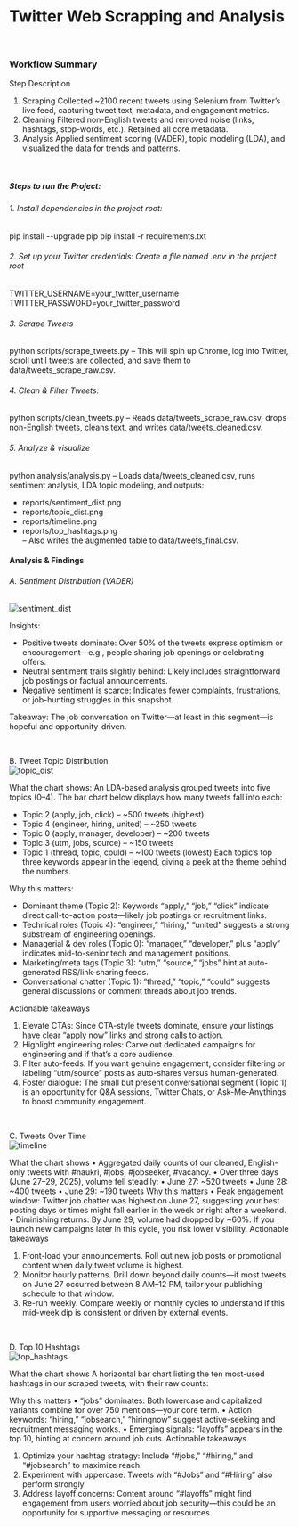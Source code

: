 # Twitter Web Scrapping and Analysis

 <br>
 
### Workflow Summary
Step	Description
1. Scraping	Collected ~2100 recent tweets using Selenium from Twitter’s live feed, capturing tweet text, metadata, and engagement metrics.
2. Cleaning	Filtered non-English tweets and removed noise (links, hashtags, stop-words, etc.). Retained all core metadata.
3. Analysis	Applied sentiment scoring (VADER), topic modeling (LDA), and visualized the data for trends and patterns.

 <br>
 
##### Steps to run the Project:
###### 1. Install dependencies in the project root:
pip install --upgrade pip
pip install -r requirements.txt

###### 2. Set up your Twitter credentials: Create a file named .env in the project root
TWITTER_USERNAME=your_twitter_username
TWITTER_PASSWORD=your_twitter_password

###### 3. Scrape Tweets
python scripts/scrape_tweets.py
– This will spin up Chrome, log into Twitter, scroll until tweets are collected, and save them to data/tweets_scrape_raw.csv.

###### 4. Clean & Filter Tweets:
python scripts/clean_tweets.py
– Reads data/tweets_scrape_raw.csv, drops non-English tweets, cleans text, and writes data/tweets_cleaned.csv.

###### 5. Analyze & visualize
python analysis/analysis.py
– Loads data/tweets_cleaned.csv, runs sentiment analysis, LDA topic modeling, and outputs:
 - reports/sentiment_dist.png 
 - reports/topic_dist.png 
 - reports/timeline.png 
 - reports/top_hashtags.png
<br>– Also writes the augmented table to data/tweets_final.csv.

#### Analysis & Findings
###### A. Sentiment Distribution (VADER) <br>
![sentiment_dist](https://github.com/user-attachments/assets/54d5868c-427f-44d7-9f1e-36c7b27cd8b6)

Insights:
- Positive tweets dominate: Over 50% of the tweets express optimism or encouragement—e.g., people sharing job openings or celebrating offers.
- Neutral sentiment trails slightly behind: Likely includes straightforward job postings or factual announcements.
- Negative sentiment is scarce: Indicates fewer complaints, frustrations, or job-hunting struggles in this snapshot.

Takeaway: The job conversation on Twitter—at least in this segment—is hopeful and opportunity-driven.

 <br>

B. Tweet Topic Distribution <br>
![topic_dist](https://github.com/user-attachments/assets/0193e626-5d8d-45e0-b551-fe1556883ac7)

What the chart shows: An LDA-based analysis grouped tweets into five topics (0–4). The bar chart below displays how many tweets fall into each:
- Topic 2 (apply, job, click) – ~500 tweets (highest)
- Topic 4 (engineer, hiring, united) – ~250 tweets
- Topic 0 (apply, manager, developer) – ~200 tweets
- Topic 3 (utm, jobs, source) – ~150 tweets
- Topic 1 (thread, topic, could) – ~100 tweets (lowest)
Each topic’s top three keywords appear in the legend, giving a peek at the theme behind the numbers.

Why this matters:
- Dominant theme (Topic 2): Keywords “apply,” “job,” “click” indicate direct call-to-action posts—likely job postings or recruitment links.
- Technical roles (Topic 4): “engineer,” “hiring,” “united” suggests a strong substream of engineering openings.
- Managerial & dev roles (Topic 0): “manager,” “developer,” plus “apply” indicates mid-to-senior tech and management positions.
- Marketing/meta tags (Topic 3): “utm,” “source,” “jobs” hint at auto-generated RSS/link-sharing feeds.
- Conversational chatter (Topic 1): “thread,” “topic,” “could” suggests general discussions or comment threads about job trends.


Actionable takeaways
1.	Elevate CTAs: Since CTA-style tweets dominate, ensure your listings have clear “apply now” links and strong calls to action.
2.	Highlight engineering roles: Carve out dedicated campaigns for engineering and if that’s a core audience.
3.	Filter auto-feeds: If you want genuine engagement, consider filtering or labeling “utm/source” posts as auto-shares versus human-generated.
4.	Foster dialogue: The small but present conversational segment (Topic 1) is an opportunity for Q&A sessions, Twitter Chats, or Ask-Me-Anythings to boost community engagement.

 <br>
 
C. Tweets Over Time <br>
![timeline](https://github.com/user-attachments/assets/a1873b34-000c-480a-a8f9-2c4358710ab6)

What the chart shows
•	Aggregated daily counts of our cleaned, English-only tweets with #naukri, #jobs, #jobseeker, #vacancy.
•	Over three days (June 27–29, 2025), volume fell steadily: • June 27: ~520 tweets • June 28: ~400 tweets • June 29: ~190 tweets
Why this matters
•	Peak engagement window: Twitter job chatter was highest on June 27, suggesting your best posting days or times might fall earlier in the week or right after a weekend.
•	Diminishing returns: By June 29, volume had dropped by ~60%. If you launch new campaigns later in this cycle, you risk lower visibility.
Actionable takeaways
1.	Front-load your announcements. Roll out new job posts or promotional content when daily tweet volume is highest.
2.	Monitor hourly patterns. Drill down beyond daily counts—if most tweets on June 27 occurred between 8 AM–12 PM, tailor your publishing schedule to that window.
3.	Re-run weekly. Compare weekly or monthly cycles to understand if this mid-week dip is consistent or driven by external events.

 <br>
 
D. Top 10 Hashtags <br>
![top_hashtags](https://github.com/user-attachments/assets/8cafda2f-ef11-440f-8eb4-55204a611044)

What the chart shows A horizontal bar chart listing the ten most-used hashtags in our scraped tweets, with their raw counts:

Why this matters
•	“jobs” dominates: Both lowercase and capitalized variants combine for over 750 mentions—your core term.
•	Action keywords: “hiring,” “jobsearch,” “hiringnow” suggest active-seeking and recruitment messaging works.
•	Emerging signals: “layoffs” appears in the top 10, hinting at concern around job cuts.
Actionable takeaways
1.	Optimize your hashtag strategy: Include “#jobs,” “#hiring,” and “#jobsearch” to maximize reach.
2.	Experiment with uppercase: Tweets with “#Jobs” and “#Hiring” also perform strongly
3.	Address layoff concerns: Content around “#layoffs” might find engagement from users worried about job security—this could be an opportunity for supportive messaging or resources.


